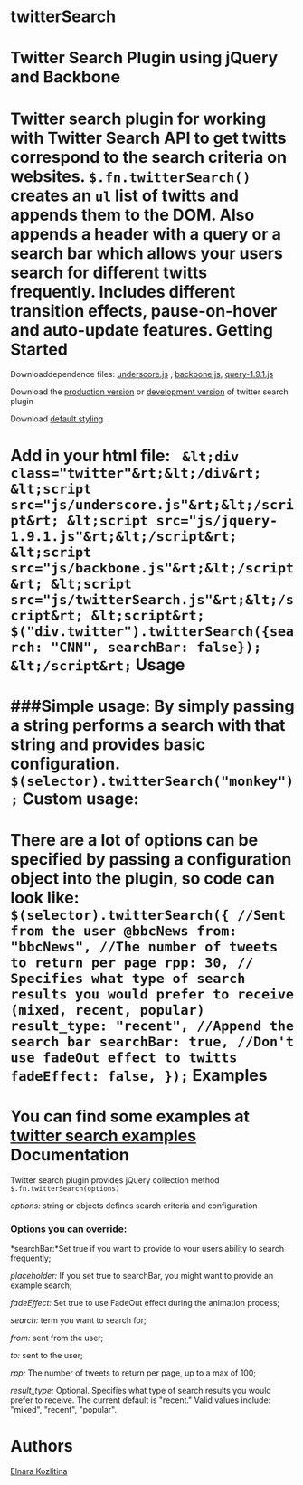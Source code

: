 twitterSearch
=============


# Twitter Search Plugin using jQuery and Backbone

Twitter search plugin for working with Twitter Search API to get twitts correspond to the search  criteria on websites.
`$.fn.twitterSearch()` creates an `ul` list of twitts and appends them to the DOM. Also appends a header with a query or a search bar which allows your users search for different twitts frequently.
Includes different transition effects, pause-on-hover and auto-update features.
Getting Started
==================================================
Downloaddependence files: <a href="#">underscore.js</a> , <a href="">backbone.js</a>, <a href="#">query-1.9.1.js</a>

Download the [production version](#) or [development version](https://github.com/kozlitinaelja/twitterSearch/blob/master/js/twitterSearch.js) of twitter search plugin

Download [default styling](https://github.com/kozlitinaelja/twitterSearch/blob/master/twitter.css)

Add in your html file:
`
  &lt;div class="twitter"&rt;&lt;/div&rt;
  &lt;script src="js/underscore.js"&rt;&lt;/script&rt;
  &lt;script src="js/jquery-1.9.1.js"&rt;&lt;/script&rt;
  &lt;script src="js/backbone.js"&rt;&lt;/script&rt;
  &lt;script src="js/twitterSearch.js"&rt;&lt;/script&rt;
  &lt;script&rt;
    $("div.twitter").twitterSearch({search: "CNN", searchBar: false});
  &lt;/script&rt;`
Usage
============================
###Simple usage:
By simply passing a string performs a search with that string and provides basic configuration.
`$(selector).twitterSearch("monkey");`
Custom usage:
===============================
There are a lot of options can be specified by passing a configuration object into the plugin, so code can look like:
`
  $(selector).twitterSearch({
    //Sent from the user @bbcNews
    from: "bbcNews",
    //The number of tweets to return per page
    rpp: 30,
    // Specifies what type of search results you would prefer to receive (mixed, recent, popular)
    result_type: "recent",
    //Append the search bar
    searchBar: true,
    //Don't use fadeOut effect to twitts
    fadeEffect: false,
  });
`
Examples
===========================
You can find some examples at [twitter search examples](hhtp://kozlitinaelja.github.com/twitterSearch.html)
Documentation
===========================
Twitter search plugin provides jQuery collection method `$.fn.twitterSearch(options)`

*options:* string or objects defines search criteria and configuration

### Options you can override:

*searchBar:*Set true if you want to provide to your users ability to search frequently;

*placeholder:* If you set true to searchBar, you might want to provide an example search;

*fadeEffect:* Set true to use FadeOut effect during the animation process;

*search:* term you want to search for;

*from:* sent from the user;

*to:* sent to the user;

*rpp:* The number of tweets to return per page, up to a max of 100;

*result_type:* Optional. Specifies what type of search results you would prefer to receive. The current default is "recent." Valid values include: "mixed", "recent", "popular".

Authors
=============================
<a href="https://github.com/kozlitinaelja">Elnara Kozlitina</a>
